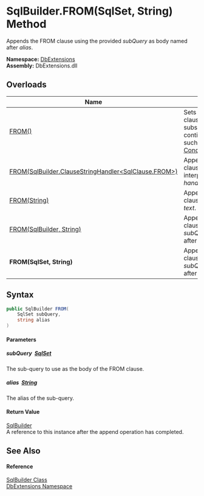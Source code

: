 SqlBuilder.FROM(SqlSet, String) Method
======================================
Appends the FROM clause using the provided *subQuery* as body named after *alias*.
  
**Namespace:** [DbExtensions][1]  
**Assembly:** DbExtensions.dll

Overloads
---------

| Name                                                         | Description                                                                                                                                       |
| ------------------------------------------------------------ | ------------------------------------------------------------------------------------------------------------------------------------------------- |
| [FROM()][2]                                                  | Sets FROM as the next clause, to be used by subsequent calls to clause continuation methods, such as [_If(Boolean, ConditionalStringHandler)][3]. |
| [FROM(SqlBuilder.ClauseStringHandler&lt;SqlClause.FROM>)][4] | Appends the FROM clause using the provided interpolated string *handler*.                                                                         |
| [FROM(String)][5]                                            | Appends the FROM clause using the provided *text*.                                                                                                |
| [FROM(SqlBuilder, String)][6]                                | Appends the FROM clause using the provided *subQuery* as body named after *alias*.                                                                |
| **FROM(SqlSet, String)**                                     | Appends the FROM clause using the provided *subQuery* as body named after *alias*.                                                                |


Syntax
------

```csharp
public SqlBuilder FROM(
	SqlSet subQuery,
	string alias
)
```

#### Parameters

##### *subQuery*  [SqlSet][7]
The sub-query to use as the body of the FROM clause.

##### *alias*  [String][8]
The alias of the sub-query.

#### Return Value
[SqlBuilder][9]  
A reference to this instance after the append operation has completed.

See Also
--------

#### Reference
[SqlBuilder Class][9]  
[DbExtensions Namespace][1]  

[1]: ../README.md
[2]: FROM.md
[3]: _If.md
[4]: FROM_2.md
[5]: FROM_4.md
[6]: FROM_1.md
[7]: ../SqlSet/README.md
[8]: https://learn.microsoft.com/dotnet/api/system.string
[9]: README.md